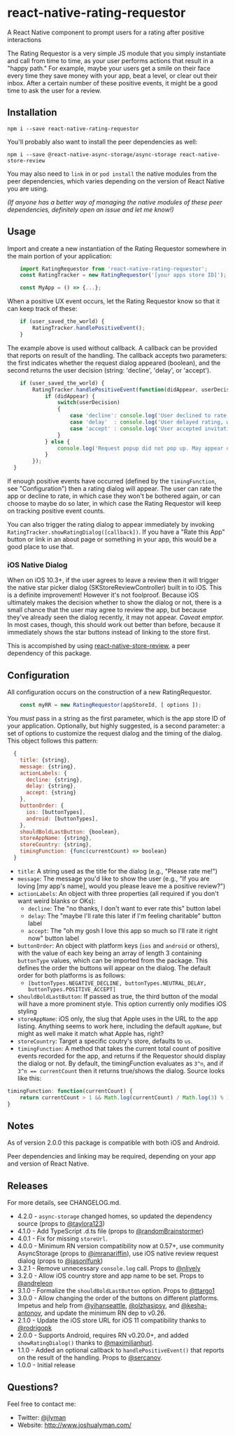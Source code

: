 # react-native-rating-requestor

A React Native component to prompt users for a rating after positive interactions

The Rating Requestor is a very simple JS module that you simply instantiate and call from time to time, as your user performs actions that result in a "happy path." For example, maybe your users get a smile on their face every time they save money with your app, beat a level, or clear out their inbox. After a certain number of these positive events, it might be a good time to ask the user for a review. 

## Installation

    npm i --save react-native-rating-requestor

You'll probably also want to install the peer dependencies as well: 

    npm i --save @react-native-async-storage/async-storage react-native-store-review

 You may also need to `link` in or `pod install` the native modules from the peer dependencies, which varies depending on the version of React Native you are using.

 *(If anyone has a better way of managing the native modules of these peer dependencies, definitely open an issue and let me know!)*

## Usage

Import and create a new instantiation of the Rating Requestor somewhere in the main portion of your application:

````javascript
    import RatingRequestor from 'react-native-rating-requestor';
    const RatingTracker = new RatingRequestor('[your apps store ID]');

    const MyApp = () => {...};
````
When a positive UX event occurs, let the Rating Requestor know so that it can keep track of these:

````javascript
	if (user_saved_the_world) {
		RatingTracker.handlePositiveEvent();
	}
````

The example above is used without callback. A callback can be provided that reports on result of the handling. The callback accepts two parameters: the first indicates whether the request dialog appeared (boolean), and the second returns the user decision (string: 'decline', 'delay', or 'accept').

````javascript
	if (user_saved_the_world) {
		RatingTracker.handlePositiveEvent(function(didAppear, userDecision) {
			if (didAppear) {
				switch(userDecision)
				{
					case 'decline': console.log('User declined to rate'); break;
					case 'delay'  : console.log('User delayed rating, will be asked later'); break;
					case 'accept' : console.log('User accepted invitation to rate, redirected to app store'); break;
				}
			} else {
				console.log('Request popup did not pop up. May appear on future positive events.');
			} 
		});
  }
````

If enough positive events have occurred (defined by the `timingFunction`, see "Configuration") then a rating dialog will appear. The user can rate the app or decline to rate, in which case they won't be bothered again, or can choose to maybe do so later, in which case the Rating Requestor will keep on tracking positive event counts.

You can also trigger the rating dialog to appear immediately by invoking `RatingTracker.showRatingDialog([callback])`. If you have a "Rate this App" button or link in an about page or something in your app, this would be a good place to use that.

### iOS Native Dialog

When on iOS 10.3+, if the user agrees to leave a review then it will trigger the native star picker dialog (SKStoreReviewController) built in to iOS. This is a definite improvement! However it's not foolproof. Because iOS ultimately makes the decision whether to show the dialog or not, there is a small chance that the user may agree to review the app, but because they've already seen the dialog recently, it may not appear. *Caveat emptor.* In most cases, though, this should work out better than before, because it immediately shows the star buttons instead of linking to the store first.

This is accompished by using [react-native-store-review](https://github.com/oblador/react-native-store-review), a peer dependency of this package.

## Configuration

All configuration occurs on the construction of a new RatingRequestor. 

````javascript
    const myRR = new RatingRequestor(appStoreId, [ options ]);
````

You *must* pass in a string as the first parameter, which is the app store ID of your application. Optionally, but highly suggested, is a second parameter: a set of options to customize the request dialog and the timing of the dialog. This object follows this pattern:

````javascript
  {
    title: {string},
    message: {string},
    actionLabels: {
      decline: {string},
      delay: {string},
      accept: {string}
    },
    buttonOrder: {
      ios: [buttonTypes],
      android: [buttonTypes],
    },
    shouldBoldLastButton: {boolean},
    storeAppName: {string},
    storeCountry: {string},
    timingFunction: {func(currentCount) => boolean}
  }
````

- `title`: A string used as the title for the dialog (e.g., "Please rate me!")
- `message`: The message you'd like to show the user (e.g., "If you are loving [my app's name], would you please leave me a positive review?")
- `actionLabels`: An object with three properties (all required if you don't want weird blanks or OKs):
  - `decline`: The "no thanks, I don't want to ever rate this" button label
  - `delay`: The "maybe I'll rate this later if I'm feeling charitable" button label
  - `accept`: The "oh my gosh I love this app so much so I'll rate it right now" button label
- `buttonOrder`: An object with platform keys (`ios` and `android` or others), with the value of each key being an array of length 3 containing `buttonType` values, which can be imported from the package. This defines the order the buttons will appear on the dialog. The default order for both platforms is as follows:
  - `[buttonTypes.NEGATIVE_DECLINE, buttonTypes.NEUTRAL_DELAY, buttonTypes.POSITIVE_ACCEPT]`
- `shouldBoldLastButton`: If passed as true, the third button of the modal will have a more prominent style. This option currently only modifies iOS styling
- `storeAppName`: iOS only, the slug that Apple uses in the URL to the app listing. Anything seems to work here, including the default `appName`, but might as well make it match what Apple has, right?
- `storeCountry`: Target a specific coutry's store, defaults to `us`.
- `timingFunction`: A method that takes the current total count of positive events recorded for the app, and returns if the Requestor should display the dialog or not. By default, the timingFunction evaluates as `3^n`, and if `3^n == currentCount` then it returns true/shows the dialog. Source looks like this:

```javascript
timingFunction: function(currentCount) {
    return currentCount > 1 && Math.log(currentCount) / Math.log(3) % 1 == 0;
}
```

## Notes

As of version 2.0.0 this package is compatible with both iOS and Android.

Peer dependencies and linking may be required, depending on your app and version of React Native.

## Releases

For more details, see CHANGELOG.md.

- 4.2.0 - `async-storage` changed homes, so updated the dependency source (props to [@taylora123](https://github.com/taylora123]))
- 4.1.0 - Add TypeScript .d.ts file (props to [@randomBrainstormer](https://github.com/randomBrainstormer))
- 4.0.1 - Fix for missing `storeUrl`.
- 4.0.0 - Minimum RN version compatibility now at 0.57+, use community AsyncStorage (props to [@imranariffin](https://github.com/imranariffin)), use iOS native review request dialog (props to [@jasonlfunk](https://github.com/jasonlfunk))
- 3.2.1 - Remove unnecessary `console.log` call. Props to [@nlively](https://github.com/nlively)
- 3.2.0 - Allow iOS country store and app name to be set. Props to [@andreleon](https://github.com/andreleon)
- 3.1.0 - Formalize the `shouldBoldLastButton` option. Props to [@ttargo1](https://github.com/ttargo1)
- 3.0.0 - Allow changing the order of the buttons on different platforms. Impetus and help from [@yihanseattle](https://github.com/yihanseattle), [@olzhasipsy](https://github.com/olzhasipsy), and [@kesha-antonov](https://github.com/kesha-antonov), and update the minimum RN dep to v0.26.
- 2.1.0 - Update the iOS store URL for iOS 11 compatibility thanks to [@rodrigopk](https://github.com/rodrigopk)
- 2.0.0 - Supports Android, requires RN v0.20.0+, and added `showRatingDialog()` thanks to [@maximilianhurl](https://github.com/maximilianhurl).
- 1.1.0 - Added an optional callback to `handlePositiveEvent()` that reports on the result of the handling. Props to [@sercanov](https://github.com/sercanov).
- 1.0.0 - Initial release

## Questions?

Feel free to contact me:

- Twitter: [@jlyman](https://www.twitter.com/jlyman)
- Website: http://www.joshualyman.com/
